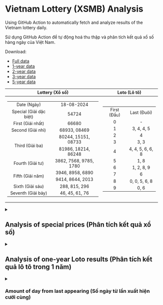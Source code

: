 # Vietnam Lottery (XSMB) Analysis

Using GitHub Action to automatically fetch and analyze results of the Vietnam lottery daily.

Sử dụng GitHub Action để tự động hoá thu thập và phân tích kết quả xổ số hàng ngày của Việt Nam.

Download:

* [Full data](https://raw.githubusercontent.com/khiemdoan/vietnam-lottery-xsmb-analysis/main/results/xsmb.csv)
* [1-year data](https://raw.githubusercontent.com/khiemdoan/vietnam-lottery-xsmb-analysis/main/results/xsmb_1_year.csv)
* [2-year data](https://raw.githubusercontent.com/khiemdoan/vietnam-lottery-xsmb-analysis/main/results/xsmb_2_year.csv)
* [3-year data](https://raw.githubusercontent.com/khiemdoan/vietnam-lottery-xsmb-analysis/main/results/xsmb_3_year.csv)
* [5-year data](https://raw.githubusercontent.com/khiemdoan/vietnam-lottery-xsmb-analysis/main/results/xsmb_5_year.csv)

| Lottery (Xổ số) | Loto (Lô tô) |
| :------------: | :----------: |
| <table><tr><td>Date (Ngày)</td><td>18-08-2024</td></tr><tr><td>Special (Giải dặc biệt)</td><td>54724</td></tr><tr><td>First (Giải nhất)</td><td>66680</td></tr><tr><td>Second (Giải nhì)</td><td>68933, 08469</td></tr><tr><td rowspan="2">Third (Giải ba)</td><td>80244, 15151, 08733</td></tr><tr><td>81986, 18214, 86248</td></tr><tr><td>Fourth (Giải tư)</td><td>3862, 7568, 9785, 1780</td></tr><tr><td rowspan="2">Fifth (Giải năm)</td><td>3946, 8958, 6890</td></tr><tr><td>9414, 8644, 2013</td></tr><tr><td>Sixth (Giải sáu)</td><td>288, 815, 296</td></tr><tr><td>Seventh (Giải bảy)</td><td>46, 45, 61, 76</td></tr></table> | <table><tr><td>First (Đầu)</td><td>Last (Đuôi)</td></tr><tr><td>0</td><td>-</td></tr><tr><td>1</td><td>3, 4, 4, 5</td></tr><tr><td>2</td><td>4</td></tr><tr><td>3</td><td>3, 3</td></tr><tr><td>4</td><td>4, 4, 5, 6, 6, 8</td></tr><tr><td>5</td><td>1, 8</td></tr><tr><td>6</td><td>1, 2, 8, 9</td></tr><tr><td>7</td><td>6</td></tr><tr><td>8</td><td>0, 0, 5, 6, 8</td></tr><tr><td>9</td><td>0, 6</td></tr></table> |

<details>
  <summary><h2>Analysis of special prices (Phân tích kết quả xổ số)</h2></summary>
  <h3>Amount of day from last appearing (Số ngày từ lần xuất hiện cuối cùng)</h3>

  ![Delta](images/special_delta.jpg)

  <h3>Top 10 amount of day from last appearing (Top 10 số lâu chưa xuất hiện)</h3>

  ![Delta top 10](images/special_delta_top_10.jpg)
</details>

<details>
  <summary><h2>Analysis of one-year Loto results (Phân tích kết quả lô tô trong 1 năm)</h2></summary>

  Max: 130. Min: 66.

  Mean: 97.74. Standard deviation: 11.68.

  <h3>Detail (Chi tiết)</h3>

  ![Detail](images/heatmap.jpg)

  <h3>Top 10</h3>

  ![Top 10](images/top-10.jpg)

  <h3>Distribution (Phân bổ)</h3>

  ![Distribution](images/distribution.jpg)
</details>

<details>
  <summary><h3>Amount of day from last appearing (Số ngày từ lần xuất hiện cưới cùng)</h2></summary>

  ![Delta](images/delta.jpg)

  <h3>Top 10 amount of day from last appearing (Top 10 số lâu chưa xuất hiện)</h3>

  ![Delta top 10](images/delta_top_10.jpg)
</details>